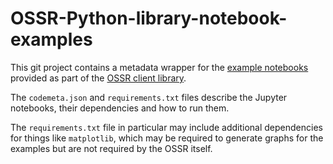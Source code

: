 # OSSR-Python-library-notebook-examples
This git project contains a metadata wrapper for the [example notebooks](https://gitlab.in2p3.fr/escape2020/wp3/eossr/-/tree/master/examples/notebooks) provided as part of the [OSSR client library](https://escape2020.pages.in2p3.fr/wp3/eossr/README.html).

The `codemeta.json` and `requirements.txt` files describe the Jupyter notebooks, their dependencies and how to run them.

The `requirements.txt` file in particular may include additional dependencies for things like `matplotlib`, which may be required to generate graphs for the examples but are not required by the OSSR itself.
